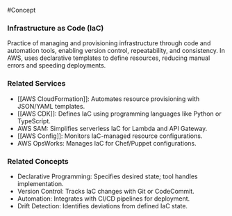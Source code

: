 #Concept 
### Infrastructure as Code (IaC)

Practice of managing and provisioning infrastructure through code and automation tools, enabling version control, repeatability, and consistency. In AWS, uses declarative templates to define resources, reducing manual errors and speeding deployments.

### Related Services

- [[AWS CloudFormation]]: Automates resource provisioning with JSON/YAML templates.
- [[AWS CDK]]: Defines IaC using programming languages like Python or TypeScript.
- AWS SAM: Simplifies serverless IaC for Lambda and API Gateway.
- [[AWS Config]]: Monitors IaC-managed resource configurations.
- AWS OpsWorks: Manages IaC for Chef/Puppet configurations.

### Related Concepts

- Declarative Programming: Specifies desired state; tool handles implementation.
- Version Control: Tracks IaC changes with Git or CodeCommit.
- Automation: Integrates with CI/CD pipelines for deployment.
- Drift Detection: Identifies deviations from defined IaC state.